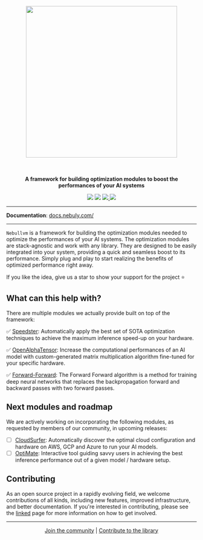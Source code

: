 <p align="center">
<br><br><br>
<a https://docs.nebuly.com/welcome/quick-start"><img src="https://user-images.githubuserinstruction.com/83510798/208247207-861541f0-b968-484c-8a0c-0fb110399c16.png" width="400px"></a>
<br><br><br>
</p>

<p align="center">
<b>A framework for building optimization modules to boost the performances of your AI systems</b>
</p>

<p align=center>
<a href="https://pypi.org/project/nebullvm/"><img src="https://badge.fury.io/py/nebullvm.svg"></a>
<a href="https://pypistats.org/packages/nebullvm"><img src="https://pepy.tech/badge/nebullvm"></a>
<a href="https://discord.gg/77d5kGSa8e"><img src="https://img.shields.io/badge/Discord-1.1k-blueviolet?logo=discord&amp;logoColor=white&style=round">
<a href="https://twitter.com/nebuly_ai"><img src="https://img.shields.io/twitter/url.svg?label=Follow%20%40nebuly_ai&style=social&url=https%3A%2F%2Ftwitter.com-nebuly_ai"></a>


</a>
  
---

**Documentation**: <a href="https://docs.nebuly.com/" target="_blank"> docs.nebuly.com/ </a>

---

`Nebullvm` is a framework for building the optimization modules needed to optimize the performances of your AI systems. The optimization modules are stack-agnostic and work with any library. They are designed to be easily integrated into your system, providing a quick and seamless boost to its performance. Simply plug and play to start realizing the benefits of optimized performance right away.

If you like the idea, give us a star to show your support for the project ⭐


## **What can this help with?**

There are multiple modules we actually provide built on top of the framework:

✅ [Speedster](https://github.com/nebuly-ai/nebuly/blob/main/optimization/speedster): Automatically apply the best set of SOTA optimization techniques to achieve the maximum inference speed-up on your hardware.

✅ [OpenAlphaTensor](https://github.com/nebuly-ai/nebuly/tree/main/optimization/open_alpha_tensor): Increase the computational performances of an AI model with custom-generated matrix multiplication algorithm fine-tuned for your specific hardware.

✅ [Forward-Forward](https://github.com/nebuly-ai/nebuly/tree/main/optimization/forward_forward): The Forward Forward algorithm is a method for training deep neural networks that replaces the backpropagation forward and backward passes with two forward passes.

## Next modules and roadmap
We are actively working on incorporating the following modules, as requested by members of our community, in upcoming releases:

- [ ]  [CloudSurfer](https://github.com/nebuly-ai/nebuly/blob/main/optimization/cloud_surfer): Automatically discover the optimal cloud configuration and hardware on AWS, GCP and Azure to run your AI models.
- [ ]  [OptiMate](https://github.com/nebuly-ai/nebuly/blob/main/optimizatione/optimate): Interactive tool guiding savvy users in achieving the best inference performance out of a given model / hardware setup.

## Contributing
As an open source project in a rapidly evolving field, we welcome contributions of all kinds, including new features, improved infrastructure, and better documentation. If you're interested in contributing, please see the [linked](https://docs.nebuly.com/contributions) page for more information on how to get involved.

---

<p align="center">
  <a href="https://discord.gg/RbeQMu886J">Join the community</a> |
  <a href="https://docs.nebuly.com/contributions/">Contribute to the library</a>
</p>
